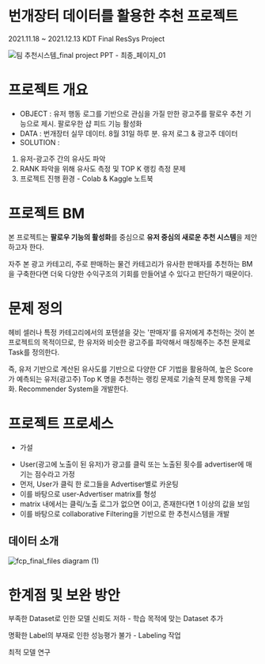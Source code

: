 # 번개장터 데이터를 활용한 추천 프로젝트
2021.11.18 ~ 2021.12.13 KDT Final ResSys Project

![팀 추천시스템_final project PPT - 최종_페이지_01](https://user-images.githubusercontent.com/88483620/206881610-683215c4-a7f2-44dc-8874-0afbdb2a611d.png)


# 프로젝트 개요    

- OBJECT : 유저 행동 로그를 기반으로 관심을 가질 만한 광고주를 팔로우 추천 기능으로 제시. 팔로우한 샵 피드 기능 활성화     
- DATA : 번개장터 실무 데이터. 8월 31일 하루 분. 유저 로그 & 광고주 데이터     
- SOLUTION :      
1. 유저-광고주 간의 유사도 파악     
2. RANK 파악을 위해 유사도 측정 및 TOP K 랭킹 측정 문제     
3. 프로젝트 진행 환경 - Colab & Kaggle 노트북     


# 프로젝트 BM

본 프로젝트는  **팔로우 기능의 활성화**를 중심으로 **유저 중심의 새로운 추천 시스템**을 제안하고자 한다.   

자주 본 광고 카테고리, 주로 판매하는 물건 카테고리가 유사한 판매자를 추천하는 BM을 구축한다면 더욱 다양한 수익구조의 기회를 만들어낼 수 있다고 판단하기 때문이다.     


# 문제 정의

헤비 셀러나 특정 카테고리에서의 포텐셜을 갖는 '판매자'를 유저에게 추천하는 것이 본 프로젝트의 목적이므로, 한 유저와 비슷한 광고주를 파악해서 매칭해주는 추천 문제로 Task를 정의한다.    

즉, 유저 기반으로 계산된 유사도를 기반으로 다양한 CF 기법을 활용하여, 높은 Score가 예측되는 유저(광고주) Top K 명을 추천하는 랭킹 문제로 기술적 문제 항목을 구체화. Recommender System을 개발한다.     


# 프로젝트 프로세스   

+ 가설     
- User(광고에 노출이 된 유저)가 광고를 클릭 또는 노출된 횟수를 advertiser에 매기는 점수라고 가정     
- 먼저, User가 클릭 한 로그들을 Advertiser별로 카운팅     
- 이를 바탕으로 user-Advertiser matrix를 형성     
- matrix 내에서는 클릭/노출 로그가 없으면 0이고, 존재한다면 1 이상의 값을 보임     
- 이를 바탕으로 collaborative Filtering을 기반으로 한 추천시스템을 개발     


## 데이터 소개   

![fcp_final_files diagram (1)](https://user-images.githubusercontent.com/88483620/206881786-55b57150-816e-4ec6-b0d0-fce9cf9a8aa3.jpg)



# 한계점 및 보완 방안   
   
부족한 Dataset로 인한 모델 신뢰도 저하 - 학습 목적에 맞는 Dataset 추가   

명확한 Label의 부재로 인한 성능평가 불가 - Labeling 작업   

최적 모델 연구   